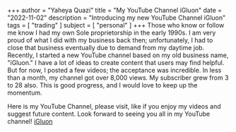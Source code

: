 +++
author = "Yaheya Quazi"
title = "My YouTube Channel iGluon"
date = "2022-11-02"
description = "Introducing my new YouTube Channel iGluon"
tags = [
"trading"
]
subject = [
"personal"
]
+++
Those who know or follow me know I had my own Sole proprietorship in the early 1990s. I am very proud of what I did with my business back then; unfortunately, I had to close that business eventually due to demand from my daytime job. Recently, I started a new YouTube channel based on my old business name, "iGluon." I have a lot of ideas to create content that users may find helpful. But for now, I posted a few videos; the acceptance was incredible. In less than a month, my channel got over 8,000 views. My subscriber grew from 3 to 28 also. This is good progress, and I would love to keep up the momentum.

Here is my YouTube Channel, please visit, like if you enjoy my videos and suggest future content. Look forward to seeing you all in my YouTube channel! [iGluon](https://www.youtube.com/@igluon2022)

